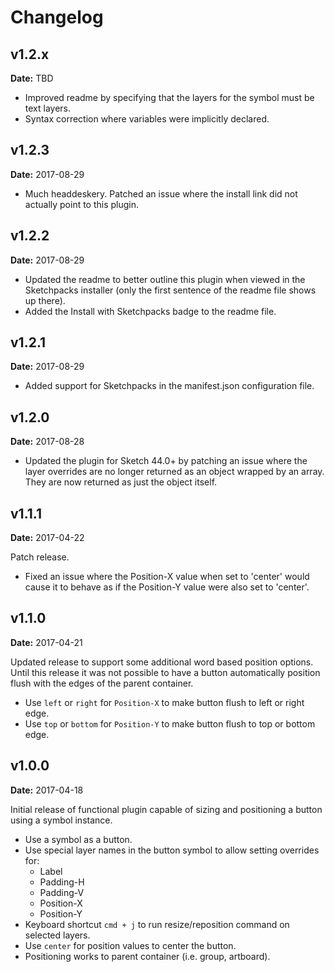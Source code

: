 # Changelog

## v1.2.x
**Date:** TBD

* Improved readme by specifying that the layers for the symbol must be text layers.
* Syntax correction where variables were implicitly declared.

## v1.2.3
**Date:** 2017-08-29

* Much headdeskery. Patched an issue where the install link did not actually point to this plugin.

## v1.2.2
**Date:** 2017-08-29

* Updated the readme to better outline this plugin when viewed in the Sketchpacks installer (only the first sentence of the readme file shows up there).
* Added the Install with Sketchpacks badge to the readme file. 

## v1.2.1
**Date:** 2017-08-29

* Added support for Sketchpacks in the manifest.json configuration file.

## v1.2.0
**Date:** 2017-08-28

* Updated the plugin for Sketch 44.0+ by patching an issue where the layer overrides are no longer returned as an object wrapped by an array. They are now returned as just the object itself.

## v1.1.1
**Date:** 2017-04-22

Patch release.
 
* Fixed an issue where the Position-X value when set to 'center' would cause it to behave as if the Position-Y value were also set to 'center'.

## v1.1.0
**Date:** 2017-04-21

Updated release to support some additional word based position options. Until this release it was not possible to have a button automatically position flush with the edges of the parent container.

* Use `left` or `right` for `Position-X` to make button flush to left or right edge.
* Use `top` or `bottom` for `Position-Y` to make button flush to top or bottom edge.

## v1.0.0
**Date:** 2017-04-18

Initial release of functional plugin capable of sizing and positioning a button using a symbol instance.

* Use a symbol as a button.
* Use special layer names in the button symbol to allow setting overrides for:
    * Label
    * Padding-H
    * Padding-V
    * Position-X
    * Position-Y
* Keyboard shortcut `cmd + j` to run resize/reposition command on selected layers.
* Use `center` for position values to center the button.
* Positioning works to parent container (i.e. group, artboard).

